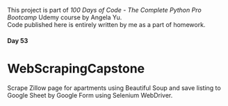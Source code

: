 This project is part of _100 Days of Code - The Complete Python Pro Bootcamp_ Udemy course by Angela Yu.<br />
Code published here is entirely written by me as a part of homework.
#### Day 53

# WebScrapingCapstone
Scrape Zillow page for apartments using Beautiful Soup and save listing to Google Sheet by Google Form using Selenium WebDriver.
